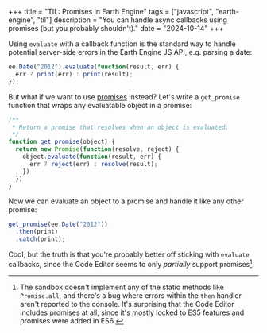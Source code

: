 +++
title = "TIL: Promises in Earth Engine"
tags = ["javascript", "earth-engine", "til"]
description = "You can handle async callbacks using promises (but you probably shouldn't)."
date = "2024-10-14"
+++

Using `evaluate` with a callback function is the standard way to handle potential server-side errors in the Earth Engine JS API, e.g. parsing a date:

```js
ee.Date("2012").evaluate(function(result, err) {
  err ? print(err) : print(result);
});
```

But what if we want to use [promises](https://developer.mozilla.org/en-US/docs/Web/JavaScript/Reference/Global_Objects/Promise) instead? Let's write a `get_promise` function that wraps any evaluatable object in a promise:

```js
/**
 * Return a promise that resolves when an object is evaluated.
 */
function get_promise(object) {
  return new Promise(function(resolve, reject) {
    object.evaluate(function(result, err) {
      err ? reject(err) : resolve(result);
    })
  })
}
```

Now we can evaluate an object to a promise and handle it like any other promise:


```js
get_promise(ee.Date("2012"))
  .then(print)
  .catch(print);
```

Cool, but the truth is that you're probably better off sticking with `evaluate` callbacks, since the Code Editor seems to only *partially* support promises[^bugs].

[^bugs]: The sandbox doesn't implement any of the static methods like `Promise.all`, and there's a bug where errors within the `then` handler aren't reported to the console. It's surprising that the Code Editor includes promises at all, since it's mostly locked to ES5 features and promises were added in ES6.